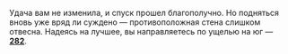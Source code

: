 Удача вам не изменила, и спуск прошел благополучно. Но подняться вновь уже вряд ли суждено — противоположная стена слишком отвесна. Надеясь на лучшее, вы направляетесь по ущелью на юг — [**282**](#n_282).

